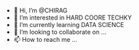 - 👋 Hi, I’m @CHIRAG
- 👀 I’m interested in HARD COORE TECHKY
- 🌱 I’m currently learning DATA SCIENCE
- 💞️ I’m looking to collaborate on ...
- 📫 How to reach me ...

<!---
CHRAG00/CHRAG00 is a ✨ special ✨ repository because its `README.md` (this file) appears on your GitHub profile.
You can click the Preview link to take a look at your changes.
--->
